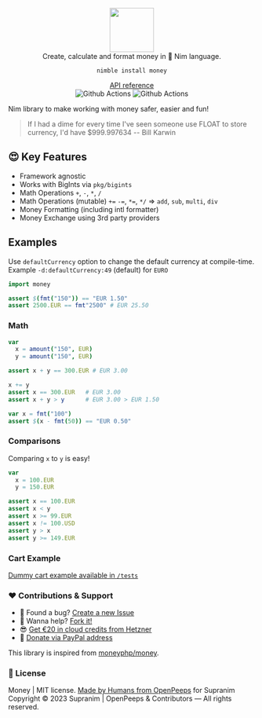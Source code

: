 <p align="center">
  <img src="https://github.com/supranim/money/blob/main/.github/logo.png" width="90px"><br>Create, calculate and format money in 👑 Nim language.
</p>

<p align="center">
  <code>nimble install money</code>
</p>

<p align="center">
  <a href="#">API reference</a><br>
  <img src="https://github.com/supranim/money/workflows/test/badge.svg" alt="Github Actions">  <img src="https://github.com/supranim/money/workflows/docs/badge.svg" alt="Github Actions">
</p>

Nim library to make working with money safer, easier and fun!
> If I had a dime for every time I've seen someone use FLOAT to store currency, I'd have $999.997634 -- Bill Karwin


## 😍 Key Features
- Framework agnostic
- Works with BigInts via `pkg/bigints`
- Math Operations `+`, `-`, `*`, `/`
- Math Operations (mutable) `+=` `-=`, `*=`, `*/` => `add`, `sub`, `multi`, `div`
- Money Formatting (including intl formatter) 
- Money Exchange using 3rd party providers

## Examples

Use `defaultCurrency` option to change the default currency at compile-time. Example `-d:defaultCurrency:49` (default) for `EURO` 

```nim
import money

assert $(fmt("150")) == "EUR 1.50"
assert 2500.EUR == fmt"2500" # EUR 25.50
```

### Math

```nim
var
  x = amount("150", EUR)
  y = amount("150", EUR)

assert x + y == 300.EUR # EUR 3.00

x += y
assert x == 300.EUR   # EUR 3.00
assert x + y > y      # EUR 3.00 > EUR 1.50  
```

```nim
var x = fmt("100")
assert $(x - fmt(50)) == "EUR 0.50"
```

### Comparisons
Comparing `x` to `y` is easy!

```nim
var
  x = 100.EUR
  y = 150.EUR

assert x == 100.EUR
assert x < y
assert x >= 99.EUR
assert x != 100.USD
assert y > x
assert y >= 149.EUR
```

### Cart Example
[Dummy cart example available in `/tests`](https://github.com/supranim/money/blob/main/tests/test1.nim)

### ❤ Contributions & Support
- 🐛 Found a bug? [Create a new Issue](https://github.com/supranim/money/issues)
- 👋 Wanna help? [Fork it!](https://github.com/supranim/money/fork)
- 😎 [Get €20 in cloud credits from Hetzner](https://hetzner.cloud/?ref=Hm0mYGM9NxZ4)
- 🥰 [Donate via PayPal address](https://www.paypal.com/donate/?hosted_button_id=RJK3ZTDWPL55C)

This library is inspired from [moneyphp/money](https://github.com/moneyphp/money).

### 🎩 License
Money | MIT license. [Made by Humans from OpenPeeps](https://github.com/openpeeps) for Supranim<br>
Copyright &copy; 2023 Supranim | OpenPeeps & Contributors &mdash; All rights reserved.
